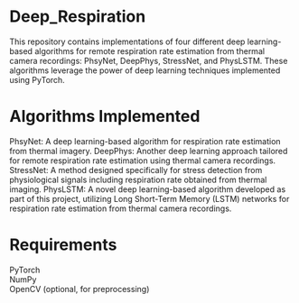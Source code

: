 # Deep_Respiration
This repository contains implementations of four different deep learning-based algorithms for remote respiration rate estimation from thermal camera recordings: PhsyNet, DeepPhys, StressNet, and PhysLSTM. These algorithms leverage the power of deep learning techniques implemented using PyTorch.

# Algorithms Implemented
PhsyNet: A deep learning-based algorithm for respiration rate estimation from thermal imagery.
DeepPhys: Another deep learning approach tailored for remote respiration rate estimation using thermal camera recordings.
StressNet: A method designed specifically for stress detection from physiological signals including respiration rate obtained from thermal imaging.
PhysLSTM: A novel deep learning-based algorithm developed as part of this project, utilizing Long Short-Term Memory (LSTM) networks for respiration rate estimation from thermal camera recordings.
# Requirements
PyTorch <br />
NumPy <br />
OpenCV (optional, for preprocessing)


